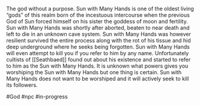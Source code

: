 The god without a purpose. Sun with Many Hands is one of the oldest living “gods” of this realm born of the incestuous intercourse when the previous God of Sun forced himself on his sister the goddess of moon and fertility. Sun with Many Hands was shortly after aborted, beaten to near death and left to die in an unknown cave system. Sun with Many Hands was however resilient survived the entire process along with the rot of his tissue and hid deep underground where he seeks being forgotten. Sun with Many Hands will even attempt to kill you if you refer to him by any name. Unfortunately cultists of [[Seathbaed]] found out about his existence and started to refer to him as the Sun with Many Hands. It is unknown what powers gives you worshiping the Sun with Many Hands but one thing is certain. Sun with Many Hands does not want to be worshiped and it will actively seek to kill its followers.

#God #npc #in-progress 